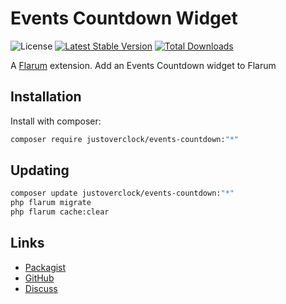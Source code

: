 # Events Countdown Widget

![License](https://img.shields.io/badge/license-MIT-blue.svg) [![Latest Stable Version](https://img.shields.io/packagist/v/justoverclock/events-countdown.svg)](https://packagist.org/packages/justoverclock/events-countdown) [![Total Downloads](https://img.shields.io/packagist/dt/justoverclock/events-countdown.svg)](https://packagist.org/packages/justoverclock/events-countdown)

A [Flarum](http://flarum.org) extension. Add an Events Countdown widget to Flarum

## Installation

Install with composer:

```sh
composer require justoverclock/events-countdown:"*"
```

## Updating

```sh
composer update justoverclock/events-countdown:"*"
php flarum migrate
php flarum cache:clear
```

## Links

- [Packagist](https://packagist.org/packages/justoverclock/events-countdown)
- [GitHub](https://github.com/justoverclock/events-countdown)
- [Discuss](https://discuss.flarum.org/d/PUT_DISCUSS_SLUG_HERE)
